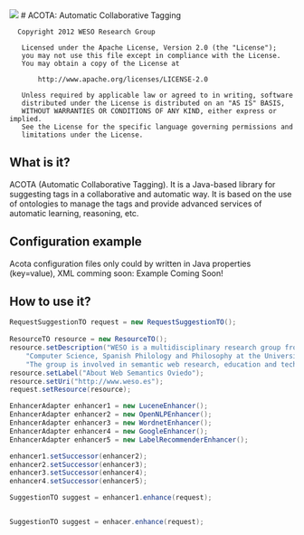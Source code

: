 <img src="http://weso.es/img/logo_acota_850.png">
# ACOTA:  Automatic Collaborative Tagging

```
  Copyright 2012 WESO Research Group

   Licensed under the Apache License, Version 2.0 (the "License");
   you may not use this file except in compliance with the License.
   You may obtain a copy of the License at

       http://www.apache.org/licenses/LICENSE-2.0

   Unless required by applicable law or agreed to in writing, software
   distributed under the License is distributed on an "AS IS" BASIS,
   WITHOUT WARRANTIES OR CONDITIONS OF ANY KIND, either express or implied.
   See the License for the specific language governing permissions and
   limitations under the License.
```

## What is it? ##
ACOTA (Automatic Collaborative Tagging). It is a Java-based library for suggesting 
tags in a collaborative and automatic way. It is based on the use of ontologies to 
manage the tags and provide advanced services of automatic learning, reasoning, etc. 


## Configuration example ##
Acota configuration files only could by written in Java properties (key=value), XML 
comming soon:
Example Coming Soon!

## How to use it? ##

```java
RequestSuggestionTO request = new RequestSuggestionTO();
	
ResourceTO resource = new ResourceTO();
resource.setDescription("WESO is a multidisciplinary research group from the Department of" +
	"Computer Science, Spanish Philology and Philosophy at the University of Oviedo, " +
	"The group is involved in semantic web research, education and technology transfer.");
resource.setLabel("About Web Semantics Oviedo");
resource.setUri("http://www.weso.es");
request.setResource(resource);

EnhancerAdapter enhancer1 = new LuceneEnhancer();
EnhancerAdapter enhancer2 = new OpenNLPEnhancer();
EnhancerAdapter enhancer3 = new WordnetEnhancer();
EnhancerAdapter enhancer4 = new GoogleEnhancer();
EnhancerAdapter enhancer5 = new LabelRecommenderEnhancer();

enhancer1.setSuccessor(enhancer2);
enhancer2.setSuccessor(enhancer3);
enhancer3.setSuccessor(enhancer4);
enhancer4.setSuccessor(enhancer5);

SuggestionTO suggest = enhancer1.enhance(request);


SuggestionTO suggest = enhacer.enhance(request);
```
